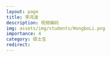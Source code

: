 ```yaml
---
layout: page
title: 李鸿波
description: 视频编码
img: assets/img/students/HongboLi.png
importance: 4
category: 硕士生
redirect:
---
```

